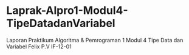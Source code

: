 # Laprak-Alpro1-Modul4-TipeDatadanVariabel
Laporan Praktikum Algoritma &amp; Pemrograman 1 Modul 4 Tipe Data dan Variabel Felix P.V IF-12-01

